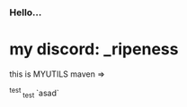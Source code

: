 ### Hello...
# my discord: _ripeness
this is MYUTILS maven =>

<sup>
test
</sup>

<sub>
test
</sub>
`asad`
